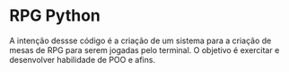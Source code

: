 # RPG Python

A intenção dessse código é a criação de um sistema para a criação de mesas de RPG para serem jogadas pelo terminal. O objetivo é exercitar e desenvolver habilidade de POO e afins.
